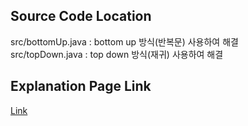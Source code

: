 ## Source Code Location

src/bottomUp.java : bottom up 방식(반복문) 사용하여 해결  
src/topDown.java : top down 방식(재귀) 사용하여 해결  

## Explanation Page Link

[Link](https://lunareclipse000.wordpress.com/2024/04/05/%eb%b0%b1%ec%a4%80java-24416-%ec%95%8c%ea%b3%a0%eb%a6%ac%ec%a6%98-%ec%88%98%ec%97%85-%ed%94%bc%eb%b3%b4%eb%82%98%ec%b9%98-%ec%88%98-1/)